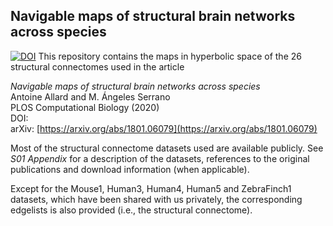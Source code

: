 ## Navigable maps of structural brain networks across species
[![DOI](https://zenodo.org/badge/230978597.svg)](https://zenodo.org/badge/latestdoi/230978597)
This repository contains the maps in hyperbolic space of the 26 structural connectomes used in the article

_Navigable maps of structural brain networks across species_<br>
Antoine Allard and M. Ángeles Serrano<br>
PLOS Computational Biology (2020)<br>
DOI:<br>
arXiv: [https://arxiv.org/abs/1801.06079](https://arxiv.org/abs/1801.06079)

Most of the structural connectome datasets used are available publicly. See _S01 Appendix_ for a description of the datasets, references to the original publications and download information (when applicable).

Except for the Mouse1, Human3, Human4, Human5 and ZebraFinch1 datasets, which have been shared with us privately, the corresponding edgelists is also provided (i.e., the structural connectome).

